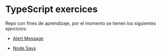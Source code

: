 # TypeScript exercices

Repo con fines de aprendizaje, por el momento se tienen los siguientes ejercicios:

- [Alert Message](https://github.com/andru255/typescript-exercices/tree/master/00_alert-message)

- [Node Says](https://github.com/andru255/typescript-exercices/tree/master/01_node-says)